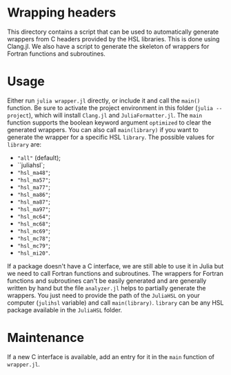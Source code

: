 # Wrapping headers

This directory contains a script that can be used to automatically generate wrappers from C headers provided by the HSL libraries.
This is done using Clang.jl.
We also have a script to generate the skeleton of wrappers for Fortran functions and subroutines.

# Usage

Either run `julia wrapper.jl` directly, or include it and call the `main()` function.
Be sure to activate the project environment in this folder (`julia --project`), which will install `Clang.jl` and `JuliaFormatter.jl`.
The `main` function supports the boolean keyword argument `optimized` to clear the generated wrappers.
You can also call `main(library)` if you want to generate the wrapper for a specific HSL `library`.
The possible values for `library` are:
- `"all"` (default);
- ``juliahsl`;
- `"hsl_ma48"`;
- `"hsl_ma57"`;
- `"hsl_ma77"`;
- `"hsl_ma86"`;
- `"hsl_ma87"`;
- `"hsl_ma97"`;
- `"hsl_mc64"`;
- `"hsl_mc68"`;
- `"hsl_mc69"`;
- `"hsl_mc78"`;
- `"hsl_mc79"`;
- `"hsl_mi20"`.

If a package doesn't have a C interface, we are still able to use it in Julia but we need to call Fortran functions and subroutines.
The wrappers for Fortran functions and subroutines can't be easily generated and are generally written by hand but the file `analyzer.jl` helps to partially generate the wrappers.
You just need to provide the path of the `JuliaHSL` on your computer (`julihsl` variable) and call `main(library)`.
`library` can be any HSL package available in the `JuliaHSL` folder.

# Maintenance

If a new C interface is available, add an entry for it in the `main` function of `wrapper.jl`.

